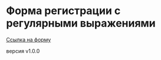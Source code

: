 # Форма регистрации с регулярными выражениями

[Ссылка на форму](https://okparanoid.github.io/form/)

версия v1.0.0

